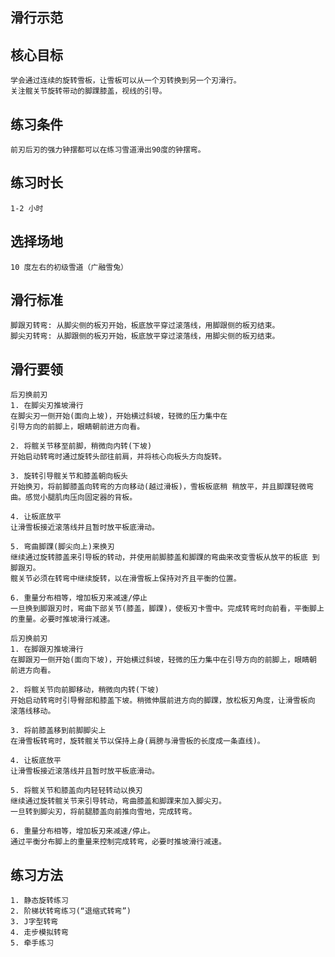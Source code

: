 ## 滑行示范

## 核心目标
    学会通过连续的旋转雪板，让雪板可以从一个刃转换到另一个刃滑行。
    关注髋关节旋转带动的脚踝膝盖，视线的引导。

## 练习条件
    前刃后刃的强力钟摆都可以在练习雪道滑出90度的钟摆弯。

## 练习时长
    1-2 小时

## 选择场地
    10 度左右的初级雪道（广融雪兔）    
    
## 滑行标准
    脚跟刃转弯: 从脚尖侧的板刃开始，板底放平穿过滚落线，用脚跟侧的板刃结束。
    脚尖刃转弯: 从脚跟侧的板刃开始，板底放平穿过滚落线，用脚尖侧的板刃结束。

## 滑行要领
    后刃换前刃
    1. 在脚尖刃推坡滑行
    在脚尖刃一侧开始(面向上坡)，开始横过斜坡，轻微的压力集中在
    引导方向的前脚上，眼睛朝前进方向看。

    2. 将髋关节移至前脚，稍微向内转(下坡)
    开始启动转弯时通过旋转头部往前肩，并将核心向板头方向旋转。

    3. 旋转引导髋关节和膝盖朝向板头
    开始换刃，将前脚膝盖向转弯的方向移动(越过滑板)，雪板板底稍 稍放平，并且脚踝轻微弯曲。感觉小腿肌肉压向固定器的背板。

    4. 让板底放平
    让滑雪板接近滚落线并且暂时放平板底滑动。

    5. 弯曲脚踝(脚尖向上)来换刃
    继续通过旋转膝盖来引导板的转动，并使用前脚膝盖和脚踝的弯曲来改变雪板从放平的板底 到脚跟刃。
    髋关节必须在转弯中继续旋转，以在滑雪板上保持对齐且平衡的位置。

    6. 重量分布相等，增加板刃来减速/停止
    一旦换到脚跟刃时，弯曲下部关节(膝盖，脚踝)，使板刃卡雪中。完成转弯时向前看，平衡脚上的重量。必要时推坡滑行减速。

    后刃换前刃
    1. 在脚跟刃推坡滑行
    在脚跟刃一侧开始(面向下坡)，开始横过斜坡，轻微的压力集中在引导方向的前脚上，眼睛朝 前进方向看。

    2. 将髋关节向前脚移动，稍微向内转(下坡)
    开始启动转弯时引导臀部和膝盖下坡。稍微伸展前进方向的脚踝，放松板刃角度，让滑雪板向 滚落线移动。

    3. 将前膝盖移到前脚脚尖上
    在滑雪板转弯时，旋转髋关节以保持上身(肩膀与滑雪板的长度成一条直线)。

    4. 让板底放平
    让滑雪板接近滚落线并且暂时放平板底滑动。

    5. 将髋关节和膝盖向内轻轻转动以换刃
    继续通过旋转髋关节来引导转动，弯曲膝盖和脚踝来加入脚尖刃。
    一旦转到脚尖刃，将前腿膝盖向前推向雪地，完成转弯。

    6. 重量分布相等，增加板刃来减速/停止。
    通过平衡分布脚上的重量来控制完成转弯，必要时推坡滑行减速。

## 练习方法
    1. 静态旋转练习
    2. 阶梯状转弯练习(“退缩式转弯”)
    3. J字型转弯
    4. 走步模拟转弯
    5. 牵手练习
